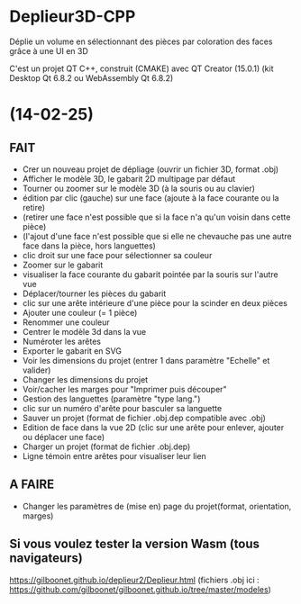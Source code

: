 #  Deplieur3D-CPP
Déplie un volume en sélectionnant des pièces par coloration des faces grâce à une UI en 3D

C'est un projet QT C++, construit (CMAKE) avec QT Creator (15.0.1)
(kit Desktop Qt 6.8.2 ou WebAssembly Qt 6.8.2)

# (14-02-25)
## FAIT
- Crer un nouveau projet de dépliage (ouvrir un fichier 3D, format .obj)
- Afficher le modèle 3D, le gabarit 2D multipage par défaut
- Tourner ou zoomer sur le modèle 3D (à la souris ou au clavier)
- édition par clic (gauche) sur une face (ajoute à la face courante ou la retire)
- (retirer une face n'est possible que si la face n'a qu'un voisin dans cette pièce)
- (l'ajout d'une face n'est possible que si elle ne chevauche pas une autre face dans la pièce, hors languettes)
- clic droit sur une face pour sélectionner sa couleur
- Zoomer sur le gabarit
- visualiser la face courante du gabarit pointée par la souris sur l'autre vue
- Déplacer/tourner les pièces du gabarit
- clic sur une arête intérieure d'une pièce pour la scinder en deux pièces
- Ajouter une couleur (= 1 pièce)
- Renommer une couleur
- Centrer le modèle 3d dans la vue
- Numéroter les arêtes
- Exporter le gabarit en SVG
- Voir les dimensions du projet (entrer 1 dans paramètre "Echelle" et valider)
- Changer les dimensions du projet
- Voir/cacher les marges pour "Imprimer puis découper"
- Gestion des languettes (paramètre "type lang.")
- clic sur un numéro d'arête pour basculer sa languette
- Sauver un projet (format de fichier .obj.dep compatible avec .obj)
- Edition de face dans la vue 2D (clic sur une arête pour enlever, ajouter ou déplacer une face)
- Charger un projet (format de fichier .obj.dep)
- Ligne témoin entre arêtes pour visualiser leur lien

## A FAIRE
- Changer les paramètres de (mise en) page du projet(format, orientation, marges)

## Si vous voulez tester la version Wasm (tous navigateurs)
https://gilboonet.github.io/deplieur2/Deplieur.html
(fichiers .obj ici : https://github.com/gilboonet/gilboonet.github.io/tree/master/modeles)
